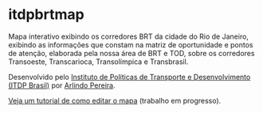 # itdpbrtmap

Mapa interativo exibindo os corredores BRT da cidade do Rio de Janeiro,
exibindo as informações que constam na matriz de oportunidade e pontos
de atenção, elaborada pela nossa área de BRT e TOD, sobre os
corredores Transoeste, Transcarioca, Transolímpica e Transbrasil.

Desenvolvido pelo [Instituto de Políticas de Transporte e Desenvolvimento (ITDP Brasil)](http://www.itdpbrasil.org.br/) por [Arlindo Pereira](http://github.com/nighto).

[Veja um tutorial de como editar o mapa](https://github.com/nighto/itdpbrtmap/blob/gh-pages/TUTORIAL.md) (trabalho em progresso).
